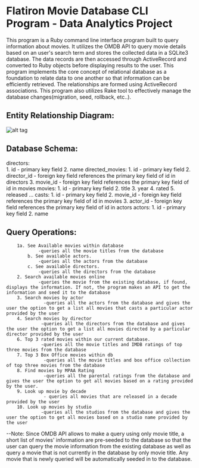 # Flatiron Movie Database CLI Program - Data Analytics Project

This program is a Ruby command line interface program built to query information about movies. It utilizes the OMDB API to query movie details based on an user's search term and stores the collected data in a SQLite3 database. The data records are then accessed through ActiveRecord and converted to Ruby objects before displaying results to the user. This program implements the core concept of relational database as a foundation to relate data to one another so that information can be efficiently retrieved. The relationships are formed using ActiveRecord associations. This program also utilizes Rake tool to effectively manage the database changes(migration, seed, rollback, etc..).

## Entity Relationship Diagram:
![alt tag](https://imgur.com/a/3IFyA3G)

## Database Schema:
directors:  
	1. id - primary key field
	2. name
directed_movies:
	1. id - primary key field
	2. director_id - foreign key field references the primary key field of id in directors
	3. movie_id - foreign key field references the primary key field of id in movies
movies:
	1. id - primary key field
	2. title
	3. year
	4. rated
	5. released ...
casts:
	1. id - primary key field
	2. movie_id - foreign key field references the primary key field of id in movies
	3. actor_id - foreign key field references the primary key field of id in actors
actors:
	1. id - primary key field
	2. name

## Query Operations:
		1a. See Available movies within database
				-queries all the movie titles from the database
			b. See available actors.
				-queries all the actors from the database
			c. See available directors.
				-queries all the directors from the database
		2. Search available movies online
		    	-queries the movie from the existing database, if found, displays the information. If not, the program makes an API to get the information and seed it to the database
		3. Search movies by actor
				  -queries all the actors from the database and gives the user the option to get a list all movies that casts a particular actor provided by the user
		4. Search movies by director
				 -queries all the directors from the database and gives the user the option to get a list all movies directed by a particular director provided by the user
		6. Top 3 rated movies within our current database.
				 -queries all the movie titles and IMDB ratings of top three movies from the database
		7. Top 3 Box Office movies within db
				  -queries all the movie titles and box office collection of top three movies from the database
		8. Find movies by MPAA Rating
		          -queries all the parental ratings from the database and gives the user the option to get all movies based on a rating provided by the user.
		9. Look up movie by decade
		          -	queries all movies that are released in a decade provided by the user
		10. Look up movies by studio
		         -queries all the studios from the database and gives the user the option to get all movies based on a studio name provided by the user

--Note: Since OMDB API allows to make a query using only movie title, a short list of movies' information are pre-seeded to the database so that the user can query the movie information from the existing database as well as query a movie that is not currently in the database by only movie title. Any movie that is newly queried will be automatically seeded in to the database.
